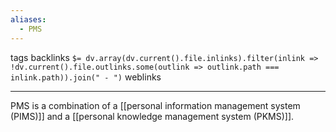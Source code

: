 ```yaml
---
aliases:
  - PMS
---
```

tags 
backlinks `$= dv.array(dv.current().file.inlinks).filter(inlink => !dv.current().file.outlinks.some(outlink => outlink.path === inlink.path)).join(" - ")`
weblinks 
___
PMS is a combination of a [[personal information management system (PIMS)]] and a [[personal knowledge management system (PKMS)]].
